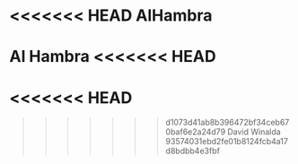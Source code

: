 <<<<<<< HEAD
AlHambra
=======
Al Hambra
<<<<<<< HEAD
=======
<<<<<<< HEAD
=======
>>>>>>> d1073d41ab8b396472bf34ceb670baf6e2a24d79
David Winalda
>>>>>>> 93574031ebd2fe01b8124fcb4a17d8bdbb4e3fbf

